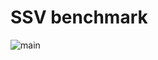 # SSV benchmark

![main](https://github.com/ssvlabsinfra/ssv-benchmark/actions/workflows/go.yml/badge.svg?branch=main)